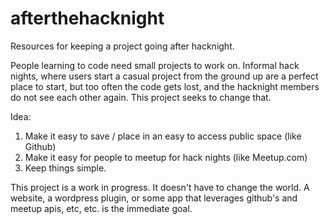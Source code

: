 # afterthehacknight
Resources for keeping a project going after hacknight.

People learning to code need small projects to work on. Informal hack nights, where users start a casual project from the ground up are a perfect place to start, but too often the code gets lost, and the hacknight members do not see each other again. This project seeks to change that.

Idea:
1. Make it easy to save / place in an easy to access public space (like Github)
2. Make it easy for people to meetup for hack nights (like Meetup.com)
3. Keep things simple. 

This project is a work in progress. It doesn't have to change the world. A website, a wordpress plugin, or some app that leverages github's and meetup apis, etc, etc. is the immediate goal.

